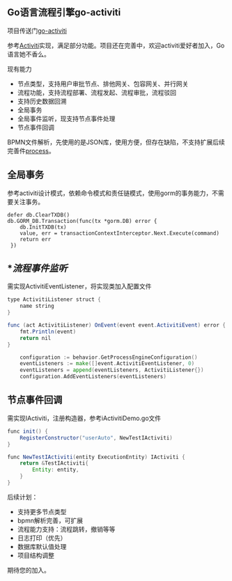 ## Go语言流程引擎go-activiti
项目传送门[go-activiti](https://github.com/lios/go-activiti)

参考[Activiti](https://github.com/Activiti/Activiti)实现，满足部分功能。项目还在完善中，欢迎activiti爱好者加入，Go语言她不香么。
	

现有能力

 -  节点类型，支持用户审批节点、排他网关、包容网关、并行网关
 - 流程功能，支持流程部署、流程发起、流程审批，流程驳回
 - 支持历史数据回溯
 - 全局事务
 - 全局事件监听，现支持节点事件处理
 - 节点事件回调



BPMN文件解析，先使用的是JSON库，使用方便，但存在缺陷，不支持扩展后续完善件[process](https://github.com/lios/go-activiti/blob/master/engine/process.go)。



## 全局事务

参考activiti设计模式，依赖命令模式和责任链模式，使用gorm的事务能力，不需要关注事务。

```
defer db.ClearTXDB()
db.GORM_DB.Transaction(func(tx *gorm.DB) error {
	db.InitTXDB(tx)
	value, err = transactionContextInterceptor.Next.Execute(command)
	return err
 })
```

## **流程事件监听*
需实现ActivitiEventListener，将实现类加入配置文件

```java
type ActivitiListener struct {
	name string
}

func (act ActivitiListener) OnEvent(event event.ActivitiEvent) error {
	fmt.Println(event)
	return nil
}
```

```go
	configuration := behavior.GetProcessEngineConfiguration()
	eventListeners := make([]event.ActivitiEventListener, 0)
	eventListeners = append(eventListeners, ActivitiListener{})
	configuration.AddEventListeners(eventListeners)
```

## 节点事件回调
需实现IActiviti，注册构造器，参考iActivitiDemo.go文件

```java
func init() {
	RegisterConstructor("userAuto", NewTestIActiviti)
}

func NewTestIActiviti(entity ExecutionEntity) IActiviti {
	return &TestIActiviti{
		Entity: entity,
	}
}
```

后续计划：
	

 -  支持更多节点类型
 - bpmn解析完善，可扩展
 - 流程能力支持：流程跳转，撤销等等
 - 日志打印（优先）
 - 数据库默认值处理
 - 项目结构调整

期待您的加入。

